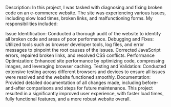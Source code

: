 Description:
In this project, I was tasked with diagnosing and fixing broken code on an e-commerce website. The site was experiencing various issues, including slow load times, broken links, and malfunctioning forms. My responsibilities included:

Issue Identification: Conducted a thorough audit of the website to identify all broken code and areas of poor performance.
Debugging and Fixes: Utilized tools such as browser developer tools, log files, and error messages to pinpoint the root causes of the issues. Corrected JavaScript errors, repaired broken links, and resolved CSS conflicts.
Performance Optimization: Enhanced site performance by optimizing code, compressing images, and leveraging browser caching.
Testing and Validation: Conducted extensive testing across different browsers and devices to ensure all issues were resolved and the website functioned smoothly.
Documentation: Provided detailed documentation of all changes made, including before-and-after comparisons and steps for future maintenance.
This project resulted in a significantly improved user experience, with faster load times, fully functional features, and a more robust website overall.
